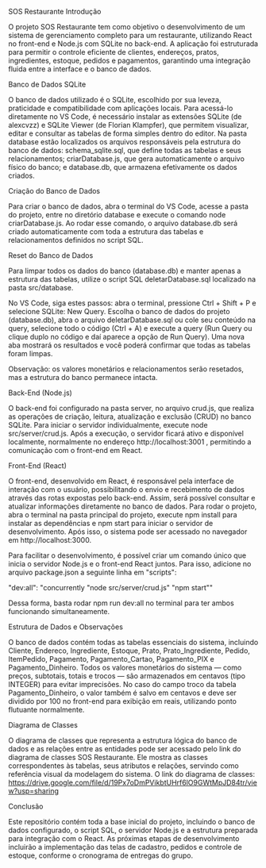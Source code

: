 SOS Restaurante
Introdução

O projeto SOS Restaurante tem como objetivo o desenvolvimento de um sistema de gerenciamento completo para um restaurante, utilizando React no front-end e Node.js com SQLite no back-end. A aplicação foi estruturada para permitir o controle eficiente de clientes, endereços, pratos, ingredientes, estoque, pedidos e pagamentos, garantindo uma integração fluida entre a interface e o banco de dados.

Banco de Dados SQLite

O banco de dados utilizado é o SQLite, escolhido por sua leveza, praticidade e compatibilidade com aplicações locais. Para acessá-lo diretamente no VS Code, é necessário instalar as extensões SQLite (de alexcvzz) e SQLite Viewer (de Florian Klampfer), que permitem visualizar, editar e consultar as tabelas de forma simples dentro do editor. Na pasta database estão localizados os arquivos responsáveis pela estrutura do banco de dados: schema_sqlite.sql, que define todas as tabelas e seus relacionamentos; criarDatabase.js, que gera automaticamente o arquivo físico do banco; e database.db, que armazena efetivamente os dados criados.

Criação do Banco de Dados

Para criar o banco de dados, abra o terminal do VS Code, acesse a pasta do projeto, entre no diretório database e execute o comando node criarDatabase.js. Ao rodar esse comando, o arquivo database.db será criado automaticamente com toda a estrutura das tabelas e relacionamentos definidos no script SQL.

Reset do Banco de Dados

Para limpar todos os dados do banco (database.db) e manter apenas a estrutura das tabelas, utilize o script SQL deletarDatabase.sql localizado na pasta src/database.

No VS Code, siga estes passos: abra o terminal, pressione Ctrl + Shift + P e selecione SQLite: New Query. Escolha o banco de dados do projeto (database.db), abra o arquivo deletarDatabase.sql ou cole seu conteúdo na query, selecione todo o código (Ctrl + A) e execute a query (Run Query ou clique duplo no código e daí aparece a opção de Run Query). Uma nova aba mostrará os resultados e você poderá confirmar que todas as tabelas foram limpas.

Observação: os valores monetários e relacionamentos serão resetados, mas a estrutura do banco permanece intacta.

Back-End (Node.js)

O back-end foi configurado na pasta server, no arquivo crud.js, que realiza as operações de criação, leitura, atualização e exclusão (CRUD) no banco SQLite. Para iniciar o servidor individualmente, execute node src/server/crud.js. Após a execução, o servidor ficará ativo e disponível localmente, normalmente no endereço http://localhost:3001
, permitindo a comunicação com o front-end em React.

Front-End (React)

O front-end, desenvolvido em React, é responsável pela interface de interação com o usuário, possibilitando o envio e recebimento de dados através das rotas expostas pelo back-end. Assim, será possível consultar e atualizar informações diretamente no banco de dados. Para rodar o projeto, abra o terminal na pasta principal do projeto, execute npm install para instalar as dependências e npm start para iniciar o servidor de desenvolvimento. Após isso, o sistema pode ser acessado no navegador em http://localhost:3000.

Para facilitar o desenvolvimento, é possível criar um comando único que inicia o servidor Node.js e o front-end React juntos. Para isso, adicione no arquivo package.json a seguinte linha em "scripts":

"dev:all": "concurrently \"node src/server/crud.js\" \"npm start\""

Dessa forma, basta rodar npm run dev:all no terminal para ter ambos funcionando simultaneamente.

Estrutura de Dados e Observações

O banco de dados contém todas as tabelas essenciais do sistema, incluindo Cliente, Endereco, Ingrediente, Estoque, Prato, Prato_Ingrediente, Pedido, ItemPedido, Pagamento, Pagamento_Cartao, Pagamento_PIX e Pagamento_Dinheiro. Todos os valores monetários do sistema — como preços, subtotais, totais e trocos — são armazenados em centavos (tipo INTEGER) para evitar imprecisões. No caso do campo troco da tabela Pagamento_Dinheiro, o valor também é salvo em centavos e deve ser dividido por 100 no front-end para exibição em reais, utilizando ponto flutuante normalmente.

Diagrama de Classes

O diagrama de classes que representa a estrutura lógica do banco de dados e as relações entre as entidades pode ser acessado pelo link do diagrama de classes SOS Restaurante. Ele mostra as classes correspondentes às tabelas, seus atributos e relações, servindo como referência visual da modelagem do sistema. O link do diagrama de classes: https://drive.google.com/file/d/19Px7oDmPVikbtUHrf6lO9GWtMpJD84tr/view?usp=sharing

Conclusão

Este repositório contém toda a base inicial do projeto, incluindo o banco de dados configurado, o script SQL, o servidor Node.js e a estrutura preparada para integração com o React. As próximas etapas de desenvolvimento incluirão a implementação das telas de cadastro, pedidos e controle de estoque, conforme o cronograma de entregas do grupo.
